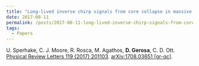 ```yaml
---
title: "Long-lived inverse chirp signals from core collapse in massive scalar-tensor gravity"
date: 2017-08-11
permalink: /posts/2017-08-11-long-lived-inverse-chirp-signals-from-core-collapse-in-massive-scalar-tensor-gravity
tags:
  - Papers
---
```






U. Sperhake, C. J. Moore, R. Rosca, M. Agathos, **D. Gerosa**, C. D. Ott.\
[Physical Review Letters 119 (2017) 201103](http://dx.doi.org/10.1103/PhysRevLett.119.201103). [arXiv:1708.03651 [gr-qc]](https://arxiv.org/abs/1708.03651).